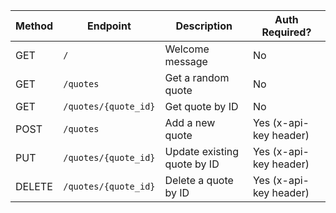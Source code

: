 | Method | Endpoint             | Description                 | Auth Required?         |
| ------ | -------------------- | --------------------------- | ---------------------- |
| GET    | `/`                  | Welcome message             | No                     |
| GET    | `/quotes`            | Get a random quote          | No                     |
| GET    | `/quotes/{quote_id}` | Get quote by ID             | No                     |
| POST   | `/quotes`            | Add a new quote             | Yes (x-api-key header) |
| PUT    | `/quotes/{quote_id}` | Update existing quote by ID | Yes (x-api-key header) |
| DELETE | `/quotes/{quote_id}` | Delete a quote by ID        | Yes (x-api-key header) |
